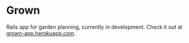 
# Grown
Rails app for garden planning, currently in development.
Check it out at [grown-app.herokuapp.com](http://grown-app.herokuapp.com).
